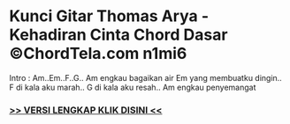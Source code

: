 
 # Kunci Gitar Thomas Arya - Kehadiran Cinta Chord Dasar ©ChordTela.com n1mi6


Intro : Am..Em..F..G.. Am engkau bagaikan air Em yang membuatku dingin.. F di kala aku marah.. G di kala aku resah.. Am engkau penyemangat

###  <a href="https://shortlighzx.web.app?sq=Kunci Gitar Thomas Arya - Kehadiran Cinta Chord Dasar ©ChordTela.com"> >> VERSI LENGKAP KLIK DISINI << </a>
